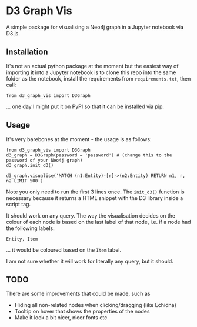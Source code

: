 # D3 Graph Vis

A simple package for visualising a Neo4j graph in a Jupyter notebook via D3.js.

## Installation

It's not an actual python package at the moment but the easiest way of importing it into a Jupyter notebook is to clone this repo into the same folder as the notebook, install the requirements from `requirements.txt`, then call:

    from d3_graph_vis import D3Graph

... one day I might put it on PyPI so that it can be installed via pip.

## Usage

It's very barebones at the moment - the usage is as follows:

    from d3_graph_vis import D3Graph
    d3_graph = D3Graph(password = 'password') # (change this to the password of your Neo4j graph)
    d3_graph.init_d3()

    d3_graph.visualise('MATCH (n1:Entity)-[r]->(n2:Entity) RETURN n1, r, n2 LIMIT 500')

Note you only need to run the first 3 lines once. The `init_d3()` function is necessary because it returns a HTML snippet with the D3 library inside a script tag.

It should work on any query. The way the visualisation decides on the colour of each node is based on the last label of that node, i.e. if a node had the following labels:

    Entity, Item

... it would be coloured based on the `Item` label.

I am not sure whether it will work for literally any query, but it should.

## TODO

There are some improvements that could be made, such as

-   Hiding all non-related nodes when clicking/dragging (like Echidna)
-   Tooltip on hover that shows the properties of the nodes
-   Make it look a bit nicer, nicer fonts etc
